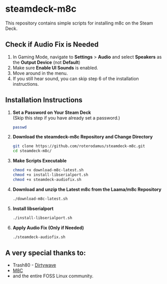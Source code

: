 # steamdeck-m8c

This repository contains simple scripts for installing m8c on the Steam Deck.

## Check if Audio Fix is Needed

1. In Gaming Mode, navigate to **Settings** > **Audio** and select **Speakers** as the **Output Device** (not **Default**)
2. Make sure **Enable UI Sounds** is enabled.
3. Move around in the menu.
4. If you still hear sound, you can skip step 6 of the installation instructions.

## Installation Instructions

1. **Set a Password on Your Steam Deck**  
   (Skip this step if you have already set a password.)
   ```bash
   passwd
   ```

2. **Download the steamdeck-m8c Repository and Change Directory**  
   ```bash
   git clone https://github.com/roterodamus/steamdeck-m8c.git
   cd steamdeck-m8c/
   ```

3. **Make Scripts Executable**  
   ```bash
   chmod +x download-m8c-latest.sh
   chmod +x install-libserialport.sh
   chmod +x steamdeck-audiofix.sh
   ```

4. **Download and unzip the Latest m8c from the Laama/m8c Repository**  
   ```bash
   ./download-m8c-latest.sh
   ```

5. **Install libserialport**  
   ```bash
   ./install-libserialport.sh
   ```

6. **Apply Audio Fix (Only if Needed)**  
   ```bash
   ./steamdeck-audiofix.sh
   ```


## A very special thanks to:

- Trash80 - [Dirtywave](https://dirtywave.com/)
- [M8C](https://github.com/laamaa/m8c)
- and the entire FOSS Linux community.

   

